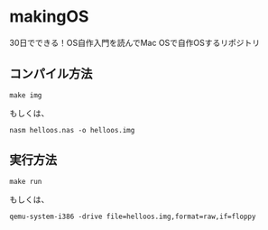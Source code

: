 # makingOS
30日でできる！OS自作入門を読んでMac OSで自作OSするリポジトリ

## コンパイル方法
```
make img
```
もしくは、
```
nasm helloos.nas -o helloos.img
```
## 実行方法
```
make run
```
もしくは、
```
qemu-system-i386 -drive file=helloos.img,format=raw,if=floppy
```